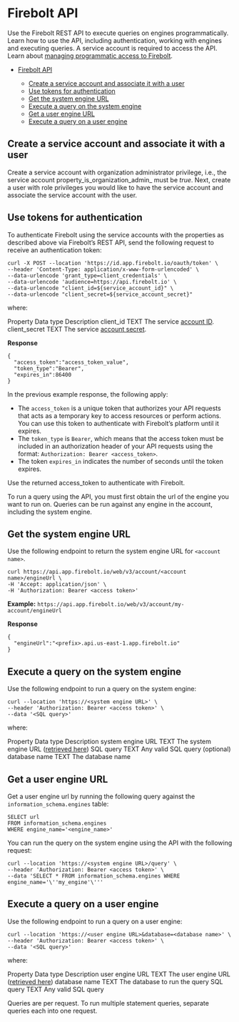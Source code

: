 # [](#firebolt-api)Firebolt API

Use the Firebolt REST API to execute queries on engines programmatically. Learn how to use the API, including authentication, working with engines and executing queries. A service account is required to access the API. Learn about [managing programmatic access to Firebolt](/Guides/managing-your-organization/service-accounts.html).

- [Firebolt API](#firebolt-api)
  
  - [Create a service account and associate it with a user](#create-a-service-account-and-associate-it-with-a-user)
  - [Use tokens for authentication](#use-tokens-for-authentication)
  - [Get the system engine URL](#get-the-system-engine-url)
  - [Execute a query on the system engine](#execute-a-query-on-the-system-engine)
  - [Get a user engine URL](#get-a-user-engine-url)
  - [Execute a query on a user engine](#execute-a-query-on-a-user-engine)

## [](#create-a-service-account-and-associate-it-with-a-user)Create a service account and associate it with a user

Create a service account with organization administrator privilege, i.e., the service account property\_is\_organization\_admin_ must be *true*. Next, create a user with role privileges you would like to have the service account and associate the service account with the user.

## [](#use-tokens-for-authentication)Use tokens for authentication

To authenticate Firebolt using the service accounts with the properties as described above via Firebolt’s REST API, send the following request to receive an authentication token:

```
curl -X POST --location 'https://id.app.firebolt.io/oauth/token' \
--header 'Content-Type: application/x-www-form-urlencoded' \
--data-urlencode 'grant_type=client_credentials' \
--data-urlencode 'audience=https://api.firebolt.io' \
--data-urlencode "client_id=${service_account_id}" \
--data-urlencode "client_secret=${service_account_secret}"
```

where:

Property Data type Description client\_id TEXT The service [account ID](/Guides/managing-your-organization/service-accounts.html#get-a-service-account-id). client\_secret TEXT The service [account secret](/Guides/managing-your-organization/service-accounts.html#generate-a-secret).

**Response**

```
{
  "access_token":"access_token_value",
  "token_type":"Bearer",
  "expires_in":86400
}
```

In the previous example response, the following apply:

- The `access_token` is a unique token that authorizes your API requests that acts as a temporary key to access resources or perform actions. You can use this token to authenticate with Firebolt’s platform until it expires.
- The `token_type` is `Bearer`, which means that the access token must be included in an authorization header of your API requests using the format: `Authorization: Bearer <access_token>`.
- The token `expires_in` indicates the number of seconds until the token expires.

Use the returned access\_token to authenticate with Firebolt.

To run a query using the API, you must first obtain the url of the engine you want to run on. Queries can be run against any engine in the account, including the system engine.

## [](#get-the-system-engine-url)Get the system engine URL

Use the following endpoint to return the system engine URL for `<account name>`.

```
curl https://api.app.firebolt.io/web/v3/account/<account name>/engineUrl \
-H 'Accept: application/json' \
-H 'Authorization: Bearer <access token>'
```

**Example:** `https://api.app.firebolt.io/web/v3/account/my-account/engineUrl`

**Response**

```
{
  "engineUrl":"<prefix>.api.us-east-1.app.firebolt.io"
}
```

## [](#execute-a-query-on-the-system-engine)Execute a query on the system engine

Use the following endpoint to run a query on the system engine:

```
curl --location 'https://<system engine URL>' \
--header 'Authorization: Bearer <access token>' \
--data '<SQL query>'
```

where:

Property Data type Description system engine URL TEXT The system engine URL ([retrieved here](#get-the-system-engine-url)) SQL query TEXT Any valid SQL query (optional) database name TEXT The database name

## [](#get-a-user-engine-url)Get a user engine URL

Get a user engine url by running the following query against the `information_schema.engines` table:

```
SELECT url 
FROM information_schema.engines 
WHERE engine_name='<engine_name>'
```

You can run the query on the system engine using the API with the following request:

```
curl --location 'https://<system engine URL>/query' \
--header 'Authorization: Bearer <access token>' \
--data 'SELECT * FROM information_schema.engines WHERE engine_name='\''my_engine'\'''
```

## [](#execute-a-query-on-a-user-engine)Execute a query on a user engine

Use the following endpoint to run a query on a user engine:

```
curl --location 'https://<user engine URL>&database=<database name>' \
--header 'Authorization: Bearer <access token>' \
--data '<SQL query>'
```

where:

Property Data type Description user engine URL TEXT The user engine URL ([retrieved here](#get-a-user-engine-url)) database name TEXT The database to run the query SQL query TEXT Any valid SQL query

Queries are per request. To run multiple statement queries, separate queries each into one request.